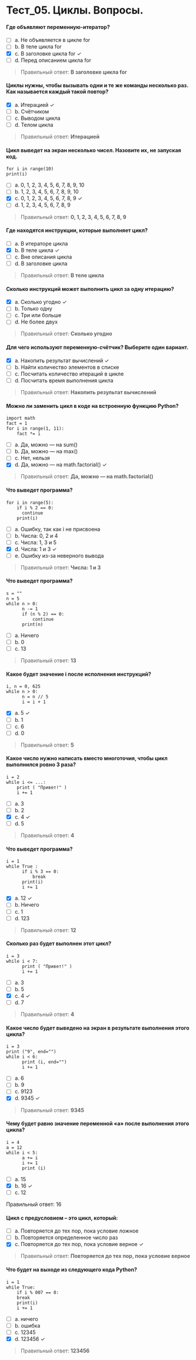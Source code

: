 # Тест_05. Циклы. Вопросы.
#### Где объявляют переменную-итератор?
- [ ] a. Не объявляется в цикле for
- [ ] b. В теле цикла for
- [X] c. В заголовке цикла for &check;
- [ ] d. Перед описанием цикла for

> Правильный ответ: **В заголовке цикла for**

#### Циклы нужны, чтобы вызывать одни и те же команды несколько раз. Как называется каждый такой повтор?
- [X] a. Итерацией &check;
- [ ] b. Счётчиком
- [ ] c. Выводом цикла
- [ ] d. Телом цикла

> Правильный ответ: **Итерацией**

#### Цикл выведет на экран несколько чисел. Назовите их, не запуская код.
```
for i in range(10)
print(i)
```
- [ ] a. 0, 1, 2, 3, 4, 5, 6, 7, 8, 9, 10
- [ ] b. 1, 2, 3, 4, 5, 6, 7, 8, 9, 10
- [X] c. 0, 1, 2, 3, 4, 5, 6, 7, 8, 9 &check;
- [ ] d. 1, 2, 3, 4, 5, 6, 7, 8, 9

> Правильный ответ: **0, 1, 2, 3, 4, 5, 6, 7, 8, 9**

#### Где находятся инструкции, которые выполняет цикл?
- [ ] a. В итераторе цикла
- [X] b. В теле цикла &check;
- [ ] c. Вне описания цикла
- [ ] d. В заголовке цикла

> Правильный ответ: **В теле цикла**

#### Сколько инструкций может выполнить цикл за одну итерацию?
- [X] a. Сколько угодно &check;
- [ ] b. Только одну 
- [ ] c. Три или больше
- [ ] d. Не более двух

> Правильный ответ: **Сколько угодно**

#### Для чего используют переменную-счётчик? Выберите один вариант.
- [X] a. Накопить результат вычислений &check;
- [ ] b. Найти количество элементов в списке
- [ ] c. Посчитать количество итераций в цикле 
- [ ] d. Посчитать время выполнения цикла

> Правильный ответ: **Накопить результат вычислений**

#### Можно ли заменить цикл в коде на встроенную функцию Python?
```
import math
fact = 1
for i in range(1, 11):
    fact *= i
```    
- [ ] a. Да, можно — на sum()
- [ ] b. Да, можно — на max()
- [ ] c. Нет, нельзя
- [X] d. Да, можно — на math.factorial() &check;

> Правильный ответ: **Да, можно — на math.factorial()**

#### Что выведет программа?
```
for i in range(5):
    if i % 2 == 0:
      continue
    print(i)
 ```   
- [ ] a. Ошибку, так как i не присвоена
- [ ] b. Числа: 0, 2 и 4
- [ ] c. Числа: 1, 3 и 5
- [X] d. Числа: 1 и 3 &check;
- [ ] e. Ошибку из-за неверного вывода

> Правильный ответ: **Числа: 1 и 3**

#### Что выведет программа?
```
s = ""
n = 5
while n > 0:
      n -= 1
      if (n % 2) == 0:
          continue
      print(n)
```
- [ ] a. Ничего
- [ ] b. 0
- [ ] c. 13

> Правильный ответ: **13**

#### Какое будет значение i после исполнения инструкций?
```
i, n = 0, 625
while n > 0:
      n = n // 5
      i = i + 1
```      
- [X] a. 5 &check;
- [ ] b. 1
- [ ] c. 6
- [ ] d. 0

> Правильный ответ: **5**

#### Какое число нужно написать вместо многоточия, чтобы цикл выполнился ровно 3 раза?
```
i = 2
while i <= ...:
    print ( "Привет!" )
    i += 1
```    
- [ ] a. 3
- [ ] b. 2
- [X] c. 4 &check;
- [ ] d. 5

> Правильный ответ: **4**

#### Что выведет программа?
```
i = 1
while True :
      if i % 3 == 0:
          break
      print(i)
      i += 1
```
- [X] a. 12 &check;
- [ ] b. Ничего
- [ ] c. 1
- [ ] d. 123

> Правильный ответ: **12**

#### Сколько раз будет выполнен этот цикл?
```
i = 3
while i < 7:
      print ( "Привет!" )
      i += 1
```
- [ ] a. 3
- [ ] b. 5
- [X] c. 4 &check;
- [ ] d. 7

> Правильный ответ: **4**

#### Какое число будет выведено на экран в результате выполнения этого цикла?
```
i = 3
print ("9", end="")
while i < 6:
      print (i, end="")
      i += 1
```
- [ ] a. 6
- [ ] b. 9
- [ ] c. 9123
- [X] d. 9345 &check; 

> Правильный ответ: **9345**

#### Чему будет равно значение переменной «a» после выполнения этого цикла?
```
i = 4
a = 12
while i < 5:
      a += i
      i += 1
      print (i)
```
- [ ] a. 15
- [X] b. 16 &check;
- [ ] c. 12

Правильный ответ: 16

#### Цикл с предусловием – это цикл, который:
- [ ] a. Повторяется до тех пор, пока условие ложное
- [ ] b. Повторяется определенное число раз
- [X] c. Повторяется до тех пор, пока условие верное &check;

> Правильный ответ: **Повторяется до тех пор, пока условие верное**

#### Что будет на выходе из следующего кода Python?
```
i = 1
while True:
    if i % 007 == 0:
    break
    print(i)
    i += 1
```
- [ ] a. ничего
- [ ] b. ошибка
- [ ] c. 12345
- [X] d. 123456 &check;

> Правильный ответ: **123456**
